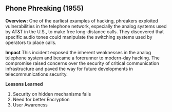 ## Phone Phreaking (1955)
**Overview:**
One of the earliest examples of hacking, phreakers exploited vulnerabilities in the telephone network, 
especially the analog systems used by AT&T in the U.S., to make free long-distance calls.
They discovered that specific audio tones could manipulate the switching systems used by operators to place calls.

**Impact**
This incident exposed the inherent weaknesses in the analog telephone system and became a forerunner to modern-day hacking.
The compromise raised concerns over the security of critical communication infrastructure and 
paved the way for future developments in telecommunications security.

**Lessons Learned**
1. Security on hidden mechanisms fails
2. Need for better Encryption
3. User Awareness
